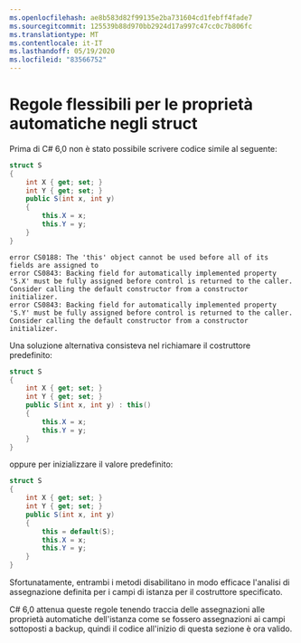 ```yaml
---
ms.openlocfilehash: ae8b583d82f99135e2ba731604cd1febff4fade7
ms.sourcegitcommit: 125539b88d970bb2924d17a997c47cc0c7b806fc
ms.translationtype: MT
ms.contentlocale: it-IT
ms.lasthandoff: 05/19/2020
ms.locfileid: "83566752"
---
```

# <a name="relaxed-rules-for-auto-properties-in-structs"></a>Regole flessibili per le proprietà automatiche negli struct 

Prima di C# 6,0 non è stato possibile scrivere codice simile al seguente: 

```csharp
struct S 
{ 
    int X { get; set; } 
    int Y { get; set; } 
    public S(int x, int y) 
    { 
        this.X = x; 
        this.Y = y; 
    } 
} 
```

```none
error CS0188: The 'this' object cannot be used before all of its fields are assigned to
error CS0843: Backing field for automatically implemented property 'S.X' must be fully assigned before control is returned to the caller. Consider calling the default constructor from a constructor initializer. 
error CS0843: Backing field for automatically implemented property 'S.Y' must be fully assigned before control is returned to the caller. Consider calling the default constructor from a constructor initializer. 
```
 
Una soluzione alternativa consisteva nel richiamare il costruttore predefinito: 

```csharp
struct S 
{ 
    int X { get; set; } 
    int Y { get; set; } 
    public S(int x, int y) : this() 
    { 
        this.X = x; 
        this.Y = y; 
    } 
} 
```

oppure per inizializzare il valore predefinito: 

```csharp
struct S 
{ 
    int X { get; set; } 
    int Y { get; set; } 
    public S(int x, int y) 
    { 
        this = default(S); 
        this.X = x; 
        this.Y = y; 
    } 
} 
```

Sfortunatamente, entrambi i metodi disabilitano in modo efficace l'analisi di assegnazione definita per i campi di istanza per il costruttore specificato. 

C# 6,0 attenua queste regole tenendo traccia delle assegnazioni alle proprietà automatiche dell'istanza come se fossero assegnazioni ai campi sottoposti a backup, quindi il codice all'inizio di questa sezione è ora valido. 
